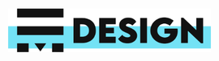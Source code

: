 <div align="center" style="width:100%;height:200px;display:flex;justify-content:center;align-items:center">
    <a href="https://hanji.monocircuit.com">
        <img
            alt="Hanji Logo"
            src="./products/design/product_sign-vExpanded.png"
            width="400px"
        />
    </a>
</div>
